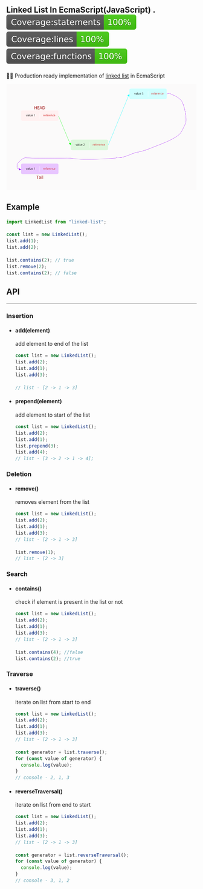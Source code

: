 ## Linked List In EcmaScript(JavaScript) . <img src="./coverage/badge-statements.svg"> <img src="./coverage/badge-lines.svg"> <img src="./coverage/badge-functions.svg">

🚀🚀 Production ready implementation of [linked list](https://en.wikipedia.org/wiki/Linked_list) in EcmaScript

![Linked List](./design/LinkedList.png)

## Example

```js
import LinkedList from "linked-list";

const list = new LinkedList();
list.add(1);
list.add(2);

list.contains(2); // true
list.remove(2);
list.contains(2); // false
```

## API

---

### Insertion

- #### add(element)

  add element to end of the list

  ```js
  const list = new LinkedList();
  list.add(2);
  list.add(1);
  list.add(3);

  // list - [2 -> 1 -> 3]
  ```

- #### prepend(element)

  add element to start of the list

  ```js
  const list = new LinkedList();
  list.add(2);
  list.add(1);
  list.prepend(3);
  list.add(4);
  // list - [3 -> 2 -> 1 -> 4];
  ```

### Deletion

- #### remove()

  removes element from the list

  ```js
  const list = new LinkedList();
  list.add(2);
  list.add(1);
  list.add(3);
  // list - [2 -> 1 -> 3]

  list.remove(1);
  // list - [2 -> 3]
  ```

### Search

- #### contains()

  check if element is present in the list or not

  ```js
  const list = new LinkedList();
  list.add(2);
  list.add(1);
  list.add(3);
  // list - [2 -> 1 -> 3]

  list.contains(4); //false
  list.contains(2); //true
  ```

### Traverse

- #### traverse()

  iterate on list from start to end

  ```js
  const list = new LinkedList();
  list.add(2);
  list.add(1);
  list.add(3);
  // list - [2 -> 1 -> 3]

  const generator = list.traverse();
  for (const value of generator) {
    console.log(value);
  }
  // console - 2, 1, 3
  ```

- #### reverseTraversal()

  iterate on list from end to start

  ```js
  const list = new LinkedList();
  list.add(2);
  list.add(1);
  list.add(3);
  // list - [2 -> 1 -> 3]

  const generator = list.reverseTraversal();
  for (const value of generator) {
    console.log(value);
  }
  // console - 3, 1, 2
  ```
